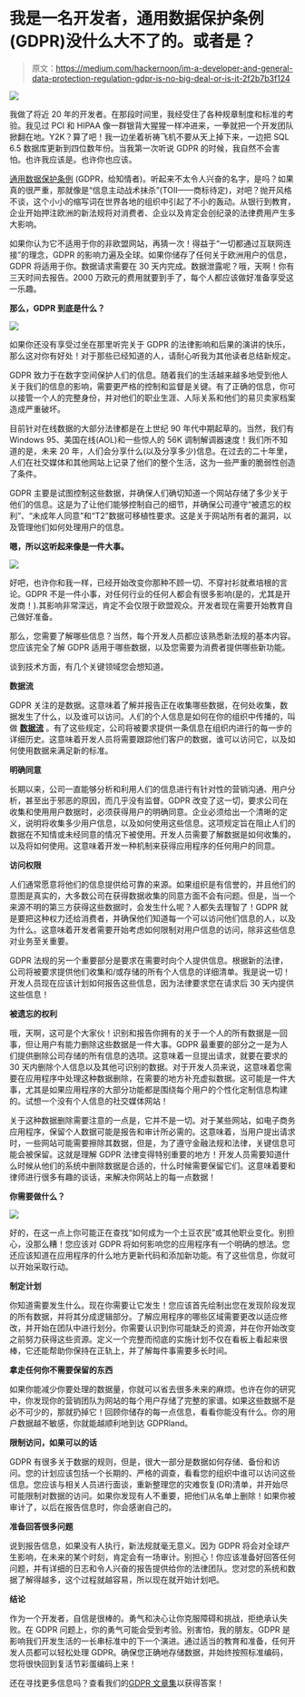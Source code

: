 # 我是一名开发者，通用数据保护条例(GDPR)没什么大不了的。或者是？

> 原文：<https://medium.com/hackernoon/im-a-developer-and-general-data-protection-regulation-gdpr-is-no-big-deal-or-is-it-2f2b7b3f124>

![](img/a13cdd6f3620c075a99f26350a555a56.png)

我做了将近 20 年的开发者。在那段时间里，我经受住了各种规章制度和标准的考验。我见过 PCI 和 HIPAA 像一群银背大猩猩一样冲进来，一拳就把一个开发团队掀翻在地。Y2K？算了吧！我一边坐着祈祷飞机不要从天上掉下来，一边把 SQL 6.5 数据库更新到四位数年份。当我第一次听说 GDPR 的时候，我自然不会害怕。也许我应该是。也许你也应该。

[通用数据保护条例](https://www.kentico.com/blog/gdpr-and-you-an-introduction-part-1) (GDPR，给知情者)。听起来不太令人兴奋的名字，是吗？如果真的很严重，那就像是“信息主动战术抹杀”(TOII——商标待定)，对吧？抛开风格不谈，这个小小的缩写词在世界各地的组织中引起了不小的轰动。从银行到教育，企业开始押注欧洲的新法规将对消费者、企业以及肯定会创纪录的法律费用产生多大影响。

如果你认为它不适用于你的非欧盟网站，再猜一次！得益于“一切都通过互联网连接”的理念，GDPR 的影响力遍及全球。如果你储存了任何关于欧洲用户的信息，GDPR 将适用于你。数据请求需要在 30 天内完成。数据泄露呢？哦，天啊！你有三天时间去报告。2000 万欧元的费用就要到手了，每个人都应该做好准备享受这一乐趣。

**那么，GDPR 到底是什么？**

![](img/79b2264a99392cab7c82d57ce10874ba.png)

如果你还没有享受过坐在那里听完关于 GDPR 的法律影响和后果的演讲的快乐，那么这对你有好处！对于那些已经知道的人，请耐心听我为其他读者总结新规定。

GDPR 致力于在数字空间保护人们的信息。随着我们的生活越来越多地受到他人关于我们的信息的影响，需要更严格的控制和监督是关键。有了正确的信息，你可以接管一个人的完整身份，并对他们的职业生涯、人际关系和他们的易贝卖家档案造成严重破坏。

目前针对在线数据的大部分法律都是在上世纪 90 年代中期起草的。当然，我们有 Windows 95、美国在线(AOL)和一些惊人的 56K 调制解调器速度！我们所不知道的是，未来 20 年，人们会分享什么(以及分享多少)信息。在过去的二十年里，人们在社交媒体和其他网站上记录了他们的整个生活，这为一些严重的脆弱性创造了条件。

GDPR 主要是试图控制这些数据，并确保人们确切知道一个网站存储了多少关于他们的信息。这是为了让他们能够控制自己的细节，并确保公司遵守“被遗忘的权利”、“未成年人同意”和“T2”数据可移植性要求。这是关于网站所有者的漏洞，以及管理他们如何处理用户的信息。

**嗯，所以这听起来像是一件大事。**

![](img/f44c688a067f51a2478311570302cbf5.png)

好吧，也许你和我一样，已经开始改变你那种不顾一切、不穿衬衫就煮培根的言论。GDPR 不是一件小事，对任何行业的任何人都会有很多影响(是的，尤其是开发商！).其影响非常深远，肯定不会仅限于欧盟观众。开发者现在需要开始教育自己做好准备。

那么，您需要了解哪些信息？当然，每个开发人员都应该熟悉新法规的基本内容。您应该完全了解 GDPR 适用于哪些数据，以及您需要为消费者提供哪些新功能。

谈到技术方面，有几个关键领域您会想知道。

**数据流**

GDPR 关注的是数据。这意味着了解并报告正在收集哪些数据，在何处收集，数据发生了什么，以及谁可以访问。人们的个人信息是如何在你的组织中传播的，叫做 [**数据流**](https://www.kentico.com/blog/it-s-time-to-go-with-the-(data)-flow) 。有了这些规定，公司将被要求提供一条信息在组织内进行的每一步的详细历史。这意味着开发人员将需要跟踪他们客户的数据，谁可以访问它，以及如何使用数据来满足新的标准。

**明确同意**

长期以来，公司一直能够分析和利用人们的信息进行有针对性的营销沟通、用户分析，甚至出于邪恶的原因，而几乎没有监督。GDPR 改变了这一切，要求公司在收集和使用用户数据时，必须获得用户的明确同意。企业必须给出一个清晰的定义，说明将收集多少用户信息，以及如何使用这些信息。这项规定旨在阻止人们的数据在不知情或未经同意的情况下被使用。开发人员需要了解数据是如何收集的，以及将如何使用。这意味着开发一种机制来获得应用程序的任何用户的同意。

**访问权限**

人们通常愿意将他们的信息提供给可靠的来源。如果组织是有信誉的，并且他们的意图是真实的，大多数公司在获得数据收集的同意方面不会有问题。但是，当一个来源不明的第三方获得这些数据时，会发生什么呢？人都失去理智了！GDPR 就是要把这种权力还给消费者，并确保他们知道每一个可以访问他们信息的人，以及为什么。这意味着开发者需要开始考虑如何限制对用户信息的访问，除非这些信息对业务至关重要。

GDPR 法规的另一个重要部分是要求在需要时向个人提供信息。根据新的法律，公司将被要求提供他们收集和/或存储的所有个人信息的详细清单。我是说一切！开发人员现在应该计划如何报告这些信息，因为法律要求您在请求后 30 天内提供这些信息！

**被遗忘的权利**

哦，天啊，这可是个大家伙！识别和报告你拥有的关于一个人的所有数据是一回事，但让用户有能力删除这些数据是一件大事。GDPR 最重要的部分之一是为人们提供删除公司存储的所有信息的选项。这意味着一旦提出请求，就要在要求的 30 天内删除个人信息以及其他可识别的数据。对于开发人员来说，这意味着您需要在应用程序中处理这种数据删除，在需要的地方补充虚拟数据。这可能是一件大事，尤其是如果应用程序的大部分功能都是围绕每个用户的个性化定制信息构建的。试想一个没有个人信息的社交媒体网站！

关于这种数据删除需要注意的一点是，它并不是一切。对于某些网站，如电子商务应用程序，保留个人数据可能是报告和审计所必需的。这意味着，当用户提出请求时，一些网站可能需要擦除其数据，但是，为了遵守金融法规和法律，关键信息可能会被保留。这就是理解 GDPR 法律变得特别重要的地方！开发人员需要知道什么时候从他们的系统中删除数据是合适的，什么时候需要保留它们。这意味着要和律师进行很多有趣的谈话，来解决你网站上的每一点数据！

**你需要做什么？**

![](img/de429369b8c4b74d60042fad4010bfbe.png)

好的，在这一点上你可能正在查找“如何成为一个土豆农民”或其他职业变化。别担心，没那么糟！您应该对 GDPR 将如何影响您的应用程序有一个明确的想法。您还应该知道在应用程序的什么地方更新代码和添加新功能。有了这些信息，你就可以开始采取行动。

**制定计划**

你知道需要发生什么。现在你需要让它发生！您应该首先绘制出您在发现阶段发现的所有数据，并将其分成逻辑部分。了解应用程序的哪些区域需要更改以适应修改，并开始在团队中进行划分。你需要认识到你可能缺乏的资源，并在你开始改变之前努力获得这些资源。定义一个完整而彻底的实施计划不仅在看板上看起来很棒，它还能帮助你保持在正轨上，并了解每件事需要多长时间。

**拿走任何你不需要保留的东西**

如果你能减少你要处理的数据量，你就可以省去很多未来的麻烦。也许在你的研究中，你发现你的营销团队为网站的每个用户存储了完整的家谱。如果这些数据不是必不可少的，那就扔掉它！回顾你储存的每一点信息，看看你能没有什么。你的用户数据越不敏感，你就能越顺利地到达 GDPRland。

**限制访问，如果可以的话**

GDPR 有很多关于数据的规则，但是，很大一部分是数据如何存储、备份和访问。您的计划应该包括一个长期的、严格的调查，看看您的组织中谁可以访问这些信息。您应该与相关人员进行面谈，重新整理您的灾难恢复(DR)清单，并开始尽可能限制对数据的访问。如果你发现有人不重要，把他们从名单上删除！如果你被审计了，以后在报告信息时，你会感谢自己的。

**准备回答很多问题**

说到报告信息，如果没有人执行，新法规就毫无意义。因为 GDPR 将会对全球产生影响，在未来的某个时刻，肯定会有一场审计。别担心！你应该准备好回答任何问题，并有详细的日志和令人兴奋的报告提供给你的法律团队。您对您的系统和数据了解得越多，这个过程就越容易，所以现在就开始计划吧。

**结论**

作为一个开发者，自信是很棒的。勇气和决心让你克服障碍和挑战，拒绝承认失败。在 GDPR 问题上，你的勇气可能会受到考验。别害怕，我的朋友。GDPR 是影响我们开发生活的一长串标准中的下一个演进。通过适当的教育和准备，任何开发人员都可以轻松处理 GDPR。确保您正确地存储数据，并始终按照标准编码，您将很快回到复活节彩蛋编码上来！

还在寻找更多信息吗？查看我们的[GDPR 文章集](https://www.kentico.com/blog/category/gdpr)以获得答案！